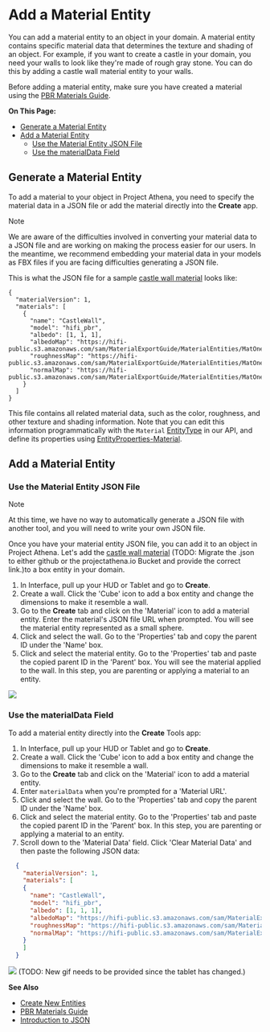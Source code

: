 # Add a Material Entity

You can add a material entity to an object in your domain. A material entity contains specific material data that determines the texture and shading of an object. For example, if you want to create a castle in your domain, you need your walls to look like they're made of rough gray stone. You can do this by adding a castle wall material entity to your walls. 

Before adding a material entity, make sure you have created a material using the [PBR Materials Guide](../3d-models/pbr-materials-guide.html).

**On This Page:**

+ [Generate a Material Entity](#generate-a-material-entity)
+ [Add a Material Entity](#add-a-material-entity)
    + [Use the Material Entity JSON File](#use-the-material-entity-json-file)
    + [Use the materialData Field](#use-the-materialdata-field)

## Generate a Material Entity

To add a material to your object in Project Athena, you need to specify the material data in a JSON file or add the material directly into the **Create** app. 

<div class="admonition note">
    <p class="admonition-title">Note</p>
    <p>We are aware of the difficulties involved in converting your material data to a JSON file and are working on making the process easier for our users. In the meantime, we recommend embedding your material data in your models as FBX files if you are facing difficulties generating a JSON file. </p>
</div>

This is what the JSON file for a sample [castle wall material](https://hifi-public.s3.amazonaws.com/sam/MaterialExportGuide/MaterialEntities/MatOne/CastleWall/CastleWall.hfm.json) looks like:

```
{
  "materialVersion": 1,
  "materials": [
    {
      "name": "CastleWall",
      "model": "hifi_pbr",
      "albedo": [1, 1, 1],
      "albedoMap": "https://hifi-public.s3.amazonaws.com/sam/MaterialExportGuide/MaterialEntities/MatOne/CastleWall/CastleWall_Base_Color.png",
      "roughnessMap": "https://hifi-public.s3.amazonaws.com/sam/MaterialExportGuide/MaterialEntities/MatOne/CastleWall/CCastleWall_Roughness.png",
      "normalMap": "https://hifi-public.s3.amazonaws.com/sam/MaterialExportGuide/MaterialEntities/MatOne/CastleWall/CastleWall_Normal.png"
    }
  ]
}
```

This file contains all related material data, such as the color, roughness, and other texture and shading information. Note that you can edit this information programmatically with the `Material` [EntityType](https://apidocs.highfidelity.com/Entities.html#.EntityType) in our API, and define its properties using [EntityProperties-Material](https://apidocs.highfidelity.com/Entities.html#.EntityProperties-Material).

## Add a Material Entity

### Use the Material Entity JSON File

<div class="admonition note">
    <p class="admonition-title">Note</p>
    <p>At this time, we have no way to automatically generate a JSON file with another tool, and you will need to write your own JSON file.
</p>
</div>

Once you have your material entity JSON file, you can add it to an object in Project Athena. Let's add the [castle wall material](https://hifi-public.s3.amazonaws.com/sam/MaterialExportGuide/MaterialEntities/MatOne/CastleWall/CastleWall.hfm.json) (TODO: Migrate the .json to either github or the projectathena.io Bucket and provide the correct link.)to a box entity in your domain. 

1. In Interface, pull up your HUD or Tablet and go to **Create**.
2. Create a wall. Click the 'Cube' icon to add a box entity and change the dimensions to make it resemble a wall. 
3. Go to the **Create** tab and click on the 'Material' icon to add a material entity. Enter the material's JSON file URL when prompted. You will see the material entity represented as a small sphere. 
4. Click and select the wall. Go to the 'Properties' tab and copy the parent ID under the 'Name' box. 
5. Click and select the material entity. Go to the 'Properties' tab and paste the copied parent ID in the 'Parent' box. You will see the material applied to the wall. In this step, you are parenting or applying a material to an entity.

![](_images/material-entity.gif)

### Use the materialData Field

To add a material entity directly into the **Create** Tools app:
1. In Interface, pull up your HUD or Tablet and go to **Create**.
2. Create a wall. Click the 'Cube' icon to add a box entity and change the dimensions to make it resemble a wall. 
3. Go to the **Create** tab and click on the 'Material' icon to add a material entity. 
4. Enter `materialData` when you're prompted for a 'Material URL'.
5. Click and select the wall. Go to the 'Properties' tab and copy the parent ID under the 'Name' box. 
6. Click and select the material entity. Go to the 'Properties' tab and paste the copied parent ID in the 'Parent' box. In this step, you are parenting or applying a material to an entity.
7. Scroll down to the 'Material Data' field. Click 'Clear Material Data' and then paste the following JSON data:

```json
  {
    "materialVersion": 1,
    "materials": [
    {
      "name": "CastleWall",
      "model": "hifi_pbr",
      "albedo": [1, 1, 1],
      "albedoMap": "https://hifi-public.s3.amazonaws.com/sam/MaterialExportGuide/MaterialEntities/MatOne/CastleWall/CastleWall_Base_Color.png",
      "roughnessMap": "https://hifi-public.s3.amazonaws.com/sam/MaterialExportGuide/MaterialEntities/MatOne/CastleWall/CCastleWall_Roughness.png",
      "normalMap": "https://hifi-public.s3.amazonaws.com/sam/MaterialExportGuide/MaterialEntities/MatOne/CastleWall/CastleWall_Normal.png"
    }
    ]
  }
```


![](_images/material-data.gif)
(TODO: New gif needs to be provided since the tablet has changed.)

**See Also**

+ [Create New Entities](create-entities.html)
+ [PBR Materials Guide](../3d-models/pbr-materials-guide.html)
+ [Introduction to JSON](https://www.w3schools.com/js/js_json_intro.asp)
